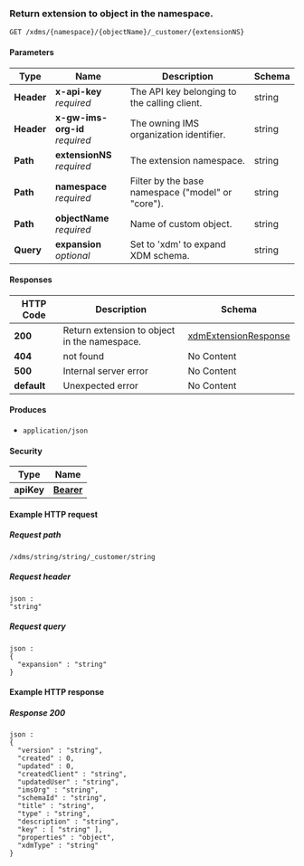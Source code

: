 
<a name="get_extension_to_object"></a>
### Return extension to object in the namespace.
```
GET /xdms/{namespace}/{objectName}/_customer/{extensionNS}
```


#### Parameters

|Type|Name|Description|Schema|
|---|---|---|---|
|**Header**|**x-api-key**  <br>*required*|The API key belonging to the calling client.|string|
|**Header**|**x-gw-ims-org-id**  <br>*required*|The owning IMS organization identifier.|string|
|**Path**|**extensionNS**  <br>*required*|The extension namespace.|string|
|**Path**|**namespace**  <br>*required*|Filter by the base namespace ("model" or "core").|string|
|**Path**|**objectName**  <br>*required*|Name of custom object.|string|
|**Query**|**expansion**  <br>*optional*|Set to 'xdm' to expand XDM schema.|string|


#### Responses

|HTTP Code|Description|Schema|
|---|---|---|
|**200**|Return extension to object in the namespace.|[xdmExtensionResponse](../definitions/xdmExtensionResponse.md#xdmextensionresponse)|
|**404**|not found|No Content|
|**500**|Internal server error|No Content|
|**default**|Unexpected error|No Content|


#### Produces

* `application/json`


#### Security

|Type|Name|
|---|---|
|**apiKey**|**[Bearer](security.md#bearer)**|


#### Example HTTP request

##### Request path
```
/xdms/string/string/_customer/string
```


##### Request header
```
json :
"string"
```


##### Request query
```
json :
{
  "expansion" : "string"
}
```


#### Example HTTP response

##### Response 200
```
json :
{
  "version" : "string",
  "created" : 0,
  "updated" : 0,
  "createdClient" : "string",
  "updatedUser" : "string",
  "imsOrg" : "string",
  "schemaId" : "string",
  "title" : "string",
  "type" : "string",
  "description" : "string",
  "key" : [ "string" ],
  "properties" : "object",
  "xdmType" : "string"
}
```



